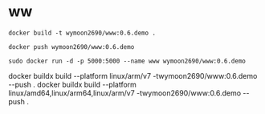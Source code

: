 # ww

```
docker build -t wymoon2690/www:0.6.demo .
```

```
docker push wymoon2690/www:0.6.demo
```

```
sudo docker run -d -p 5000:5000 --name www wymoon2690/www:0.6.demo
```
docker buildx build --platform linux/arm/v7 -twymoon2690/www:0.6.demo --push .
docker buildx build --platform linux/amd64,linux/arm64,linux/arm/v7 -twymoon2690/www:0.6.demo --push .